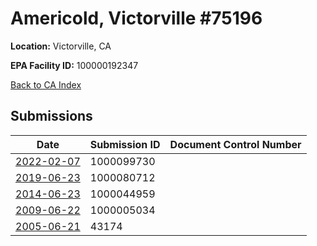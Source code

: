 # Americold, Victorville     #75196

**Location:** Victorville, CA

**EPA Facility ID:** 100000192347

[Back to CA Index](../../index.md)

## Submissions

| Date | Submission ID | Document Control Number |
|------|--------------|-------------------------|
| [2022-02-07](submissions/1000099730.md) | 1000099730 |  |
| [2019-06-23](submissions/1000080712.md) | 1000080712 |  |
| [2014-06-23](submissions/1000044959.md) | 1000044959 |  |
| [2009-06-22](submissions/1000005034.md) | 1000005034 |  |
| [2005-06-21](submissions/43174.md) | 43174 |  |
